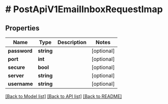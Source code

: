 # # PostApiV1EmailInboxRequestImap

## Properties

Name | Type | Description | Notes
------------ | ------------- | ------------- | -------------
**password** | **string** |  | [optional]
**port** | **int** |  | [optional]
**secure** | **bool** |  | [optional]
**server** | **string** |  | [optional]
**username** | **string** |  | [optional]

[[Back to Model list]](../../README.md#models) [[Back to API list]](../../README.md#endpoints) [[Back to README]](../../README.md)
